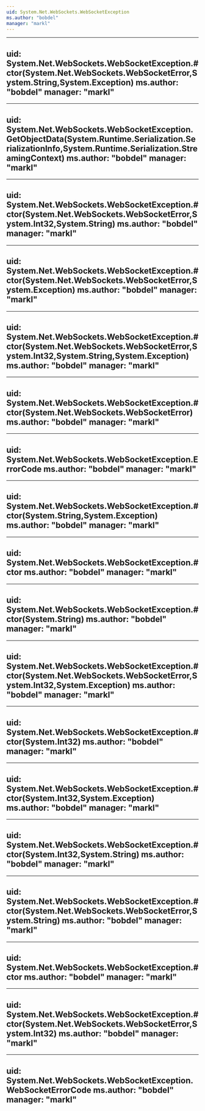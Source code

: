 ```yaml
---
uid: System.Net.WebSockets.WebSocketException
ms.author: "bobdel"
manager: "markl"
---
```


---
uid: System.Net.WebSockets.WebSocketException.#ctor(System.Net.WebSockets.WebSocketError,System.String,System.Exception)
ms.author: "bobdel"
manager: "markl"
---

---
uid: System.Net.WebSockets.WebSocketException.GetObjectData(System.Runtime.Serialization.SerializationInfo,System.Runtime.Serialization.StreamingContext)
ms.author: "bobdel"
manager: "markl"
---

---
uid: System.Net.WebSockets.WebSocketException.#ctor(System.Net.WebSockets.WebSocketError,System.Int32,System.String)
ms.author: "bobdel"
manager: "markl"
---

---
uid: System.Net.WebSockets.WebSocketException.#ctor(System.Net.WebSockets.WebSocketError,System.Exception)
ms.author: "bobdel"
manager: "markl"
---

---
uid: System.Net.WebSockets.WebSocketException.#ctor(System.Net.WebSockets.WebSocketError,System.Int32,System.String,System.Exception)
ms.author: "bobdel"
manager: "markl"
---

---
uid: System.Net.WebSockets.WebSocketException.#ctor(System.Net.WebSockets.WebSocketError)
ms.author: "bobdel"
manager: "markl"
---

---
uid: System.Net.WebSockets.WebSocketException.ErrorCode
ms.author: "bobdel"
manager: "markl"
---

---
uid: System.Net.WebSockets.WebSocketException.#ctor(System.String,System.Exception)
ms.author: "bobdel"
manager: "markl"
---

---
uid: System.Net.WebSockets.WebSocketException.#ctor
ms.author: "bobdel"
manager: "markl"
---

---
uid: System.Net.WebSockets.WebSocketException.#ctor(System.String)
ms.author: "bobdel"
manager: "markl"
---

---
uid: System.Net.WebSockets.WebSocketException.#ctor(System.Net.WebSockets.WebSocketError,System.Int32,System.Exception)
ms.author: "bobdel"
manager: "markl"
---

---
uid: System.Net.WebSockets.WebSocketException.#ctor(System.Int32)
ms.author: "bobdel"
manager: "markl"
---

---
uid: System.Net.WebSockets.WebSocketException.#ctor(System.Int32,System.Exception)
ms.author: "bobdel"
manager: "markl"
---

---
uid: System.Net.WebSockets.WebSocketException.#ctor(System.Int32,System.String)
ms.author: "bobdel"
manager: "markl"
---

---
uid: System.Net.WebSockets.WebSocketException.#ctor(System.Net.WebSockets.WebSocketError,System.String)
ms.author: "bobdel"
manager: "markl"
---

---
uid: System.Net.WebSockets.WebSocketException.#ctor
ms.author: "bobdel"
manager: "markl"
---

---
uid: System.Net.WebSockets.WebSocketException.#ctor(System.Net.WebSockets.WebSocketError,System.Int32)
ms.author: "bobdel"
manager: "markl"
---

---
uid: System.Net.WebSockets.WebSocketException.WebSocketErrorCode
ms.author: "bobdel"
manager: "markl"
---
